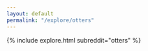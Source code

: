 ```yaml
---
layout: default
permalink: "/explore/otters"
---
```


{% include explore.html subreddit="otters" %}
